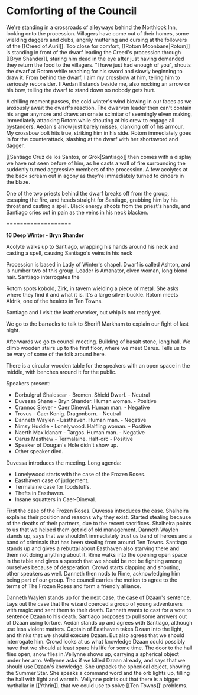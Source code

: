 # Comforting of the Council
We're standing in a crossroads of alleyways behind the Northlook Inn, looking onto the procession. Villagers have come out of their homes, some wielding daggers and clubs, angrily muttering and cursing at the followers of the [[Creed of Auril]]. Too close for comfort, [[Rotom Moonbane|Rotom]] is standing in front of the dwarf leading the Creed's procession through [[Bryn Shander]], staring him dead in the eye after just having demanded they return the food to the villagers. "I have just had enough of you", shouts the dwarf at Rotom while reaching for his sword and slowly beginning to draw it. From behind the dwarf, I aim my crossbow at him, telling him to seriously reconsider. [[Aedan]] stands beside me, also nocking an arrow on his bow, telling the dwarf to stand down so nobody gets hurt.

A chilling moment passes, the cold winter's wind blowing in our faces as we anxiously await the dwarf's reaction. The dwarven leader then can't contain his anger anymore and draws an ornate scimitar of seemingly elven making, immediately attacking Rotom while shouting at his crew to engage all bystanders. Aedan's arrow just barely misses, clanking off of his armour. My crossbow bolt hits true, striking him in his side. Rotom immediately goes in for the counterattack, slashing at the dwarf with her shortsword and dagger.

[[Santiago Cruz de los Santos, or Grok|Santiago]] then comes with a display we have not seen before of him, as he casts a wall of fire surrounding the suddenly turned aggressive members of the procession. A few acolytes at the back scream out in agony as they're immediately turned to cinders in the blaze.

One of the two priests behind the dwarf breaks off from the group, escaping the fire, and heads straight for Santiago, grabbing him by his throat and casting a spell. Black energy shoots from the priest's hands, and Santiago cries out in pain as the veins in his neck blacken.






===================

**16 Deep Winter - Bryn Shander**

Acolyte walks up to Santiago, wrapping his hands around his neck and casting a spell, causing Santiago's veins in his neck

Procession is based in Lady of Winter's chapel. Dwarf is called Ashton, and is number two of this group. Leader is Amanator, elven woman, long blond hair. Santiago interrogates the

Rotom spots kobold, Zirk, in tavern wielding a piece of metal. She asks where they find it and what it is. It's a large silver buckle. Rotom meets Aldrik, one of the healers in Ten Towns.

Santiago and I visit the leatherworker, but whip is not ready yet.

We go to the barracks to talk to Sheriff Markham to explain our fight of last night.

Afterwards we go to council meeting. Building of basalt stone, long hall. We climb wooden stairs up to the first floor, where we meet Oarus. Tells us to be wary of some of the folk around here.

There is a circular wooden table for the speakers with an open space in the middle, with benches around it for the public.

Speakers present:

- Dorbulgruf Shalescar - Bremen. Shield Dwarf.  - Neutral
- Duvessa Shane - Bryn Shander.  Human woman. - Positive
- Crannoc Siever - Caer Dineval.  Human man. - Negative
- Trovus - Caer Konig. Dragonborn. - Neutral
- Danneth Waylen - Easthaven. Human man.  - Negative
- Nimsy Huddle - Lonelywood.  Halfling woman. - Positive
- Naerth Maxildanarr - Targos. Human man. - Negative
- Oarus Masthew - Termalaine. Half-orc - Positive
- Speaker of Dougan's Hole didn't show up.
- Other speaker died.

Duvessa introduces the meeting. Long agenda:
- Lonelywood starts with the case of the Frozen Roses. 
- Easthaven case of judgement. 
- Termalaine case for foodstuffs. 
- Thefts in Easthaven. 
- Insane squatters in Caer-Dineval.

First the case of the Frozen Roses. Duvessa introduces the case. Shalheira explains their position and reasons why they exist. Started stealing because of the deaths of their partners, due to the recent sacrifices. 
Shalheira points to us that we helped them get rid of old management. 
Danneth Waylen stands up, says that we shouldn't immediately trust us band of heroes and a band of criminals that has been stealing from around Ten Towns.
Santiago stands up and gives a rebuttal about Easthaven also starving there and them not doing anything about it.
Rime walks into the opening open space in the table and gives a speech that we should be not be fighting among ourselves because of desperation.
Crowd starts clapping and shouting, other speakers as well. Danneth then nods to Rime, acknowledging him being part of our group.
The council carries the motion to agree to the terms of The Frozen Roses and form a friendly alliance.

Danneth Waylen stands up for the next case, the case of Dzaan's sentence. Lays out the case that the wizard coerced a group of young adventurers with magic and sent them to their death. Danneth wants to cast for a vote to sentence Dzaan to his death.
Santiago proposes to pull some answers out of Dzaan using torture.
Aedan stands up and agrees with Santiago, although use less violent matters.
Captain of Easthaven takes Dzaan into the light, and thinks that we should execute Dzaan. But also agrees that we should interrogate him.
Crowd looks at us what knowledge Dzaan could possibly have that we should at least spare his life for some time.
The door to the hall flies open, snow flies in.Vellynne shows up, carrying a spherical object under her arm. Vellynne asks if we killed Dzaan already, and says that we should use Dzaan's knowledge. She unpacks the spherical object, showing the Summer Star. She speaks a command word and the orb lights up, filling the hall with light and warmth.
Vellynne points out that there is a bigger mythallar in [[Ythrin]], that we could use to solve [[Ten Towns]]' problems.